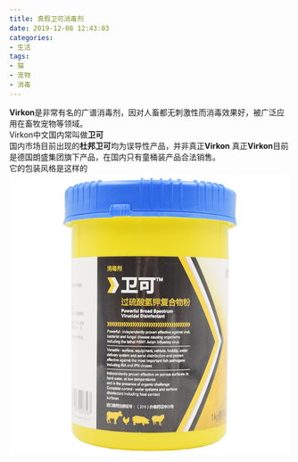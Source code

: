 ```yaml
---
title: 真假卫可消毒剂
date: 2019-12-08 12:43:03
categories: 
- 生活
tags:
- 猫
- 宠物
- 消毒
---
```

**Virkon**是非常有名的广谱消毒剂，因对人畜都无刺激性而消毒效果好，被广泛应用在畜牧宠物等领域。   
Virkon中文国内常叫做**卫可**   
国内市场目前出现的**杜邦卫可**均为误导性产品，并非真正**Virkon**
真正**Virkon**目前是德国朗盛集团旗下产品，在国内只有童桶装产品合法销售。   
它的包装风格是这样的   
![](https://raw.githubusercontent.com/placenameday/mypic/master/20191208125243.png)